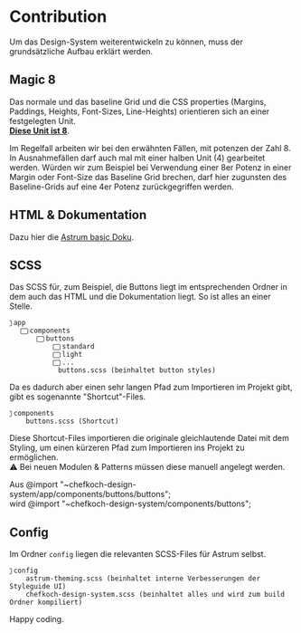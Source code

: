 # Contribution

Um das Design-System weiterentwickeln zu können, muss der grundsätzliche Aufbau erklärt werden.  

## Magic 8

Das normale und das baseline Grid und die CSS properties (Margins, Paddings, Heights, Font-Sizes, Line-Heights) orientieren sich an einer festgelegten Unit.  
__[Diese Unit ist 8](https://mysticalnumbers.com/number-8/)__.  

Im Regelfall arbeiten wir bei den erwähnten Fällen, mit potenzen der Zahl 8.  
In Ausnahmefällen darf auch mal mit einer halben Unit (4) gearbeitet werden. Würden wir zum Beispiel bei Verwendung einer 8er Potenz in einer Margin oder Font-Size das Baseline Grid brechen, darf hier zugunsten des Baseline-Grids auf eine 4er Potenz zurückgegriffen werden. 

## HTML & Dokumentation

Dazu hier die [Astrum basic Doku](https://github.com/NoDivide/astrum).

## SCSS
    
Das SCSS für, zum Beispiel, die Buttons liegt im entsprechenden Ordner in dem auch das HTML und die Dokumentation liegt. So ist alles an einer Stelle.

    ⃢ app 
        ⃢ components
            ⃢ buttons
                ⃢ standard
                ⃢ light
                ⃢ ...
                buttons.scss (beinhaltet button styles)
       
Da es dadurch aber einen sehr langen Pfad zum Importieren im Projekt gibt, gibt es sogenannte "Shortcut"-Files.

    ⃢ components
        buttons.scss (Shortcut)
        
Diese Shortcut-Files importieren die originale gleichlautende Datei mit dem Styling, um einen kürzeren Pfad zum Importieren ins Projekt zu ermöglichen.  
⚠ Bei neuen Modulen & Patterns müssen diese manuell angelegt werden.

Aus @import "~chefkoch-design-system/app/components/buttons/buttons";  
wird @import "~chefkoch-design-system/components/buttons";

## Config

Im Ordner `config` liegen die relevanten SCSS-Files für Astrum selbst.

    ⃢ config
        astrum-theming.scss (beinhaltet interne Verbesserungen der Styleguide UI)
        chefkoch-design-system.scss (beinhaltet alles und wird zum build Ordner kompiliert)



  
  
Happy coding.
